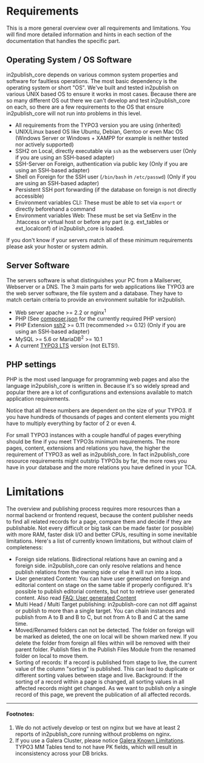 # Requirements

This is a more general overview over all requirements and limitations.
You will find more detailed information and hints in each section of the documentation that handles the specific part.

## Operating System / OS Software

in2publish_core depends on various common system properties and software for faultless operations.
The most basic dependency is the operating system or short "OS". We've built and tested in2publish on various UNIX based
OS to ensure it works in most cases.
Because there are so many different OS out there we can't develop and test in2publish_core on each, so there are a few
requirements to the OS that ensure in2publish_core will not run into problems in this level.

* All requirements from the TYPO3 version you are using (inherited)
* UNIX/Linux based OS like Ubuntu, Debian, Gentoo or even Mac OS (Windows Server or Windows + XAMPP for example is
  neither tested nor actively supported)
* SSH2 on Local, directly executable via `ssh` as the webservers user (Only if you are using an SSH-based adapter)
* SSH-Server on Foreign, authentication via public key (Only if you are using an SSH-based adapter)
* Shell on Foreign for the SSH user (`/bin/bash` in `/etc/passwd`) (Only if you are using an SSH-based adapter)
* Persistent SSH port forwarding (if the database on foreign is not directly accessible)
* Environment variables CLI: These must be able to set via `export` or directly beforehand a command
* Environment variables Web: These must be set via SetEnv in the .htaccess or virtual host or before any part (e.g.
  ext_tables or ext_localconf) of in2publish_core is loaded.

If you don't know if your servers match all of these minimum requirements please ask your hoster or system admin.

## Server Software

The servers software is what distinguishes your PC from a Mailserver, Webserver or a DNS.
The 3 main parts for web applications like TYPO3 are the web server software, the file system and a database.
They have to match certain criteria to provide an environment suitable for in2publish.

* Web server apache >= 2.2 or nginx<sup>1</sup>
* PHP (See [composer.json](https://github.com/in2code-de/in2publish_core/blob/master/composer.json) for the currently
  required PHP version)
* PHP Extension [ssh2](https://pecl.php.net/package/ssh2) >= 0.11 (recommended >= 0.12) (Only if you are using an
  SSH-based adapter)
* MySQL >= 5.6 or MariaDB<sup>2</sup> >= 10.1
* A current [TYPO3 LTS](https://typo3.org/typo3-cms/roadmap/) version (not ELTS!).

## PHP settings

PHP is the most used language for programming web pages and also the language in2publish_core is written in.
Because it's so widely spread and popular there are a lot of configurations and extensions available to match
application requirements.

Notice that all these numbers are dependent on the size of your TYPO3.
If you have hundreds of thousands of pages and content elements you might have to multiply everything by factor of 2 or
even 4.

For small TYPO3 instances with a couple handful of pages everything should be fine if you meet TYPO3s minimum
requirements. The more pages, content, extensions and relations you have, the higher the requirement of TYPO3 as well as
in2publish_core. In fact in2publish_core resource requirements might outstrip TYPO3s by far, the more rows you have in
your database and the more relations you have defined in your TCA.

# Limitations

The overview and publishing process requires more resources than a normal backend or frontend request, because the
content publisher needs to find all related records for a page, compare them and decide if they are publishable.
Not every difficult or big task can be made faster (or possible) with more RAM, faster disk I/O and better CPUs,
resulting in some inevitable limitations.
Here's a list of currently known limitations, but without claim of completeness:

* Foreign side relations. Bidirectional relations have an owning and a foreign side. in2publish_core can only resolve
  relations and hence publish relations from the owning side or else it will run into a loop.
* User generated Content: You can have user generated on foreign and editorial content on stage on the same table if
  properly configured. It's possible to publish editorial contents, but not to retrieve user generated content. Also
  read [FAQ: User generated Content](FAQ.md#how-do-i-handle-user-generated-content)
* Multi Head / Multi Target publishing: in2publish-core can not diff against or publish to more than a single target.
  You can chain instances and publish from A to B and B to C, but not from A to B and C at the same time.
* Moved/Renamed folders can not be detected. The folder on foreign will be marked as deleted, the one on local will be
  shown marked new. If you delete the folder from foreign all files within will be removed with their parent folder.
  Publish files in the Publish Files Module from the renamed folder on local to move them.
* Sorting of records: If a record is published from stage to live, the current value of the column "sorting" is
  published. This can lead to duplicate or different sorting values between stage and live. Background: If the sorting
  of a record within a page is changed, all sorting values in all affected records might get changed. As we want to
  publish only a single record of this page, we prevent the publication of all affected records.

---

#### Footnotes:

1. We do not actively develop or test on nginx but we have at least 2 reports of in2publish_core running without
   problems on nginx.
2. If you use a Galera Cluster, please
   notice [Galera Known Limitations](https://mariadb.com/kb/en/mariadb/mariadb-galera-cluster-known-limitations/). TYPO3
   MM Tables tend to not have PK fields, which will result in inconsistency across your DB bricks.

